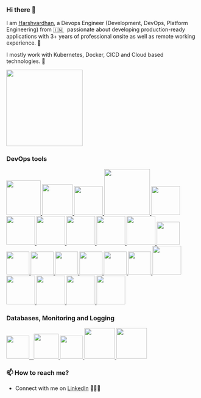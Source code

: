### Hi there 👋

<!--
**harshvardhanatwork/harshvardhanatwork** is a ✨ _special_ ✨ repository because its `README.md` (this file) appears on your GitHub profile.
-->

I am [Harshvardhan](https://in.linkedin.com/in/harshvardhansinghchouhan), a Devops Engineer (Development, DevOps, Platform Engineering) from [🇮🇳 ](https://en.wikipedia.org/wiki/India)&nbsp; passionate about developing production-ready applications with 3+ years of professional onsite as well as remote working experience. 🎯

I mostly work with Kubernetes, Docker, CICD and Cloud based technologies. 🚀
 <p float="left">
  <a href="https://fluentbit.io/" target="_blank" >
    <img src="https://www.digosolution.com/wp-content/uploads/2024/07/DevSecOps.gif" height="200" />
  </a>
  </p>

### DevOps tools
<p float="left">
  <a href="https://python.org/" target="_blank" >
    <img src="https://media1.giphy.com/media/KAq5w47R9rmTuvWOWa/giphy.gif"  height="90" />
  </a>
    
  <a href="https://www.docker.com/" target="_blank" >
    <img src="https://raw.githubusercontent.com/itsksaurabh/itsksaurabh/master/assets/docker.gif"  height="80" /> 
  </a>
  
  <a href="https://kubernetes.io/" target="_blank" >
    <img src="https://raw.githubusercontent.com/itsksaurabh/itsksaurabh/master/assets/k8s.gif"  height="75" />
  </a>

  <a href="https://www.terraform.io/" target="_blank" >
    <img src="https://raw.githubusercontent.com/itsksaurabh/itsksaurabh/master/assets/terraform.gif" width="120" />
  </a>
  
  <a href="https://helm.sh/" target="_blank" >
    <img src="https://raw.githubusercontent.com/itsksaurabh/itsksaurabh/master/assets/helm.gif"  height="75" />
  </a>

  <a href="https://www.sonarsource.com/products/sonarqube/" target="_blank" >
    <img src="https://bansircloud.com/wp-content/uploads/2021/02/SONARqUBE.png"  height="75" /> 
  </a>
  
  <a href="https://docs.gitlab.com/ee/ci/" target="_blank" >
    <img src="https://raw.githubusercontent.com/itsksaurabh/itsksaurabh/master/assets/cicd.gif"  height="75" />
  </a>
  <a href="https://grpc.io/" target="_blank" >
    <img src="https://raw.githubusercontent.com/itsksaurabh/itsksaurabh/master/assets/grpc.gif"  height="75" />
  </a>
  <a href="https://redis.io/" target="_blank" >
    <img src="https://plugins.club/wp-content/uploads/2023/05/output-onlinegiftools.gif" height="75" />
  </a>
  <a href="https://www.redhat.com/en/technologies/linux-platforms/enterprise-linux/" target="_blank" >
    <img src="https://upload.wikimedia.org/wikipedia/commons/5/5a/Rotating_Tux.gif?20210614130135" height="75" />
  </a>
    </a>
    <a href="https://fluentbit.io/" target="_blank" >
    <img src="https://encrypted-tbn0.gstatic.com/images?q=tbn:ANd9GcTN_4D95-1_18FU4p2C1qJJbpQR5LkNyhhKmg&s" height="60" />
  </a>
  </a>
    <a href="https://tortoisesvn.net/" target="_blank" >
    <img src="https://nsfocusglobal.com/wp-content/uploads/2019/08/TortoiseSVN.jpg" height="60" />
  </a>
  </a>
    <a href="https://www.redhat.com/en/ansible-collaborative" target="_blank" >
    <img src="https://logowik.com/content/uploads/images/ansible3554.jpg" height="60" />
  </a>
  </a>
    <a href="https://argo-cd.readthedocs.io/en/stable/" target="_blank" >
    <img src="https://akuity.github.io/awesome-argo/images/argo.png" height="60" />
  </a>
  </a>
    <a href="https://istio.io/" target="_blank" >
    <img src="https://miro.medium.com/v2/resize:fit:1200/1*l9PyOF1BIHD-6EpVSO5Gog.png" height="60" />
  </a>
  </a>
    <a href="https://trivy.dev/latest/" target="_blank" >
    <img src="https://encrypted-tbn0.gstatic.com/images?q=tbn:ANd9GcRex27U-X7TxB7xvVU3f5C9hoxN8fWTAvjQRA&s" height="60" />
  </a>
  </a>
    <a href="https://www.atlassian.com/software/jira" target="_blank" >
    <img src="https://i.pinimg.com/736x/37/0a/6c/370a6cb7a084c4b4c2fe667147509e1b.jpg" height="60" />
  </a>
  </a>
    <a href="https://hub.docker.com/" target="_blank" >
    <img src="https://encrypted-tbn0.gstatic.com/images?q=tbn:ANd9GcSEkNoRmvg-KtAHJA-7TSIOwG5HZVN5fD21fw&s" height="75" />
  </a>
  </a>
    <a href="https://docs.docker.com/compose/" target="_blank" >
    <img src="https://miro.medium.com/v2/resize:fit:1400/1*2G5KOQVzqVIbxxxeKECZkA.jpeg" height="75" />
  </a>
  </a>
    <a href="https://nginx.org/" target="_blank" >
    <img src="https://encrypted-tbn0.gstatic.com/images?q=tbn:ANd9GcR5VHx44wSZ6wFp5AzwXtzexDqVd3MIumjzGQ&s" height="75" />
  </a>  
  <a href="https://aws.amazon.com/" target="_blank" >
    <img src="https://raw.githubusercontent.com/itsksaurabh/itsksaurabh/master/assets/aws.gif"  height="75" />
  </a>
   <a href="https://www.jenkins.io/" target="_blank" >
    <img src="https://encrypted-tbn0.gstatic.com/images?q=tbn:ANd9GcQgr4GaQ79t_0EzVgnJA2BDkalwpHEoWW5LDQ&s"  height="75" />
  </a>
 </p>
  
### Databases, Monitoring and Logging
  
  <p float="left">
  <a href="https://grafana.com/" target="_blank" >
    <img src="https://raw.githubusercontent.com/itsksaurabh/itsksaurabh/master/assets/grafana.gif" height="60" />&nbsp;&nbsp;
  </a>
  <a href="https://prometheus.io/" target="_blank" >
    <img src="https://raw.githubusercontent.com/itsksaurabh/itsksaurabh/master/assets/prometheus.gif" height="65" />
  </a>
    <a href="https://www.postgresql.org" target="_blank" >
    <img src="https://www.postgresql.org/media/img/about/press/elephant.png" height="60" />
  </a>
    <a href="https://www.mongodb.com/" target="_blank" >
    <img src="https://raw.githubusercontent.com/itsksaurabh/itsksaurabh/master/assets/mongo.gif" height="80" />
  </a>
  </a>
    <a href="https://www.oracle.com/in/database/" target="_blank" >
    <img src="https://allvectorlogo.com/img/2017/02/oracle-database-logo.png" height="80" />
  </a>
</p>


### 📫 How to reach me?
 - Connect with me on [LinkedIn](https://in.linkedin.com/in/harshvardhansinghchouhan) 👨🏻‍💻
